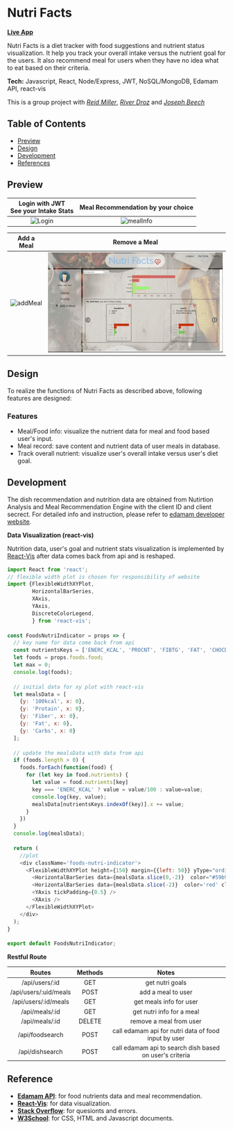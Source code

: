 # Nutri Facts
**[Live App](https://nutri-facts.herokuapp.com/)**

Nutri Facts is a diet tracker with food suggestions and nutrient status visualization. It help you track your overall intake versus the nutrient goal for the users. It also recommend meal for users when they have no idea what to eat based on their criteria.

**Tech:** Javascript, React, Node/Express, JWT, NoSQL/MongoDB, Edamam API, react-vis

This is a group project with *[Reid Miller](https://github.com/rmiller999)*, *[River Droz](https://github.com/rivedroz23)* and *[Joseph Beech](https://github.com/Mothergoose31)*

## Table of Contents
* [Preview](#Preview)
* [Design](#Design)
* [Development](#Development)
* [References](#References)

## Preview

| Login with JWT<br> See your Intake Stats | Meal Recommendation by your choice |
|:---:|:---:|
|![Login](./readmeFiles/login.gif) | ![mealInfo](./readmeFiles/mealinfo.gif) |

| Add a Meal | Remove a Meal
|:---:|:---:|
|![addMeal](./readmeFiles/addMeal.gif) | ![removeMeal](./readmeFiles/removeMeal.gif)

## Design
To realize the functions of Nutri Facts as described above, following features are designed:

### Features
* Meal/Food info: visualize the nutrient data for meal and food based user's input.
* Meal record: save content and nutrient data of user meals in database.
* Track overall nutrient: visualize user's overall intake versus user's diet goal.

## Development
The dish recommendation and nutrition data are obtained from Nutirtion Analysis and Meal Recommendation Engine with the client ID and client secrect. For detailed info and instruction, please refer to [edamam developer website](https://developer.edamam.com).

**Data Visualization (react-vis)**

Nutrition data, user's goal and nutrient stats visualization is implemented by [React-Vis](https://uber.github.io/react-vis/) after data comes back from api and is reshaped.
```javascript
import React from 'react';
// flexible width plot is chosen for responsibility of website
import {FlexibleWidthXYPlot,
        HorizontalBarSeries,
        XAxis,
        YAxis,
        DiscreteColorLegend,
        } from 'react-vis';

const FoodsNutriIndicator = props => {
  // key name for data come back from api
  const nutrientsKeys = ['ENERC_KCAL', 'PROCNT', 'FIBTG', 'FAT', 'CHOCDF']
  let foods = props.foods.food;
  let max = 0;
  console.log(foods);

  // initial data for xy plot with react-vis
  let mealsData = [
    {y: '100kcal', x: 0},
    {y: 'Protain', x: 0},
    {y: 'Fiber', x: 0},
    {y: 'Fat', x: 0},
    {y: 'Carbs', x: 0}
  ]; 

  // update the mealsData with data from api
  if (foods.length > 0) {
    foods.forEach(function(food) {
      for (let key in food.nutrients) {
        let value = food.nutrients[key]
        key === 'ENERC_KCAL' ? value = value/100 : value=value;
        console.log(key, value);
        mealsData[nutrientsKeys.indexOf(key)].x += value;
      }
    })
  }
  console.log(mealsData);

  return (
    //plot 
    <div className='foods-nutri-indicator'>
      <FlexibleWidthXYPlot height={150} margin={{left: 50}} yType="ordinal">
        <HorizontalBarSeries data={mealsData.slice(0,-2)}  color="#59b953" cluster='meal'/>
        <HorizontalBarSeries data={mealsData.slice(-2)}  color='red' cluster='meal'/>
        <YAxis tickPadding={0.5} />
        <XAxis />
      </FlexibleWidthXYPlot>
    </div>
  );
}

export default FoodsNutriIndicator;

``` 

**Restful Route**

| Routes | Methods | Notes |
|:------:|:-------:|:-----:|
| /api/users/:id | GET | get nutri goals |
| /api/users/:uid/meals | POST | add a meal to user |
| /api/users/:id/meals | GET | get meals info for user |
| /api/meals/:id | GET | get nutri info for a meal |
| /api/meals/:id | DELETE | remove a meal from user |
| /api/foodsearch | POST | call edamam api for nutri data of food input by user |
| /api/dishsearch | POST | call edamam api to search dish based on user's criteria |


## Reference
* **[Edamam API](https://www.edamam.com)**: for food nutrients data and meal recommendation.
* **[React-Vis](https://uber.github.io/react-vis/)**: for data visualization.
* **[Stack Overflow](https://stackoverflow.com/)**: for quesionts and errors.
* **[W3School](https://www.w3schools.com/)**: for CSS, HTML and Javascript documents.